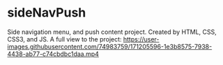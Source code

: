 # sideNavPush
Side navigation menu, and push content project. Created by HTML, CSS, CSS3, and JS. A full view to the project: https://user-images.githubusercontent.com/74983759/171205596-1e3b8575-7938-4438-ab77-c74cbdbc1daa.mp4


